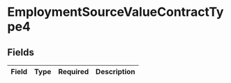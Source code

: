 # EmploymentSourceValueContractType4


## Fields

| Field       | Type        | Required    | Description |
| ----------- | ----------- | ----------- | ----------- |